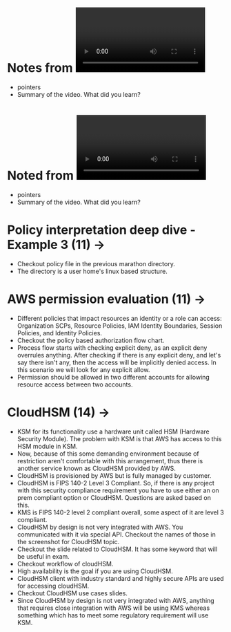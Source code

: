# Notes from <Video name word to word>:
- pointers
- Summary of the video. What did you learn?

# Noted from <video name>
- pointers
- Summary of the video. What did you learn?

# Policy interpretation deep dive - Example 3 (11) ->
-  Checkout policy file in the previous marathon directory.
- The directory is a user home's linux based structure.


# AWS permission evaluation (11) -> 
- Different policies that impact resources an identity or a role can access: Organization SCPs, Resource Policies, IAM Identity Boundaries, Session Policies, and Identity Policies.
- Checkout the policy based authorization flow chart.
- Process flow starts with checking explicit deny, as an explicit deny overrules anything. After checking if there is any explicit deny, and let's say there isn't any, then the access will be implicitly denied access. In this scenario we will look for any explicit allow.
- Permission should be allowed in two different accounts for allowing resource access between two accounts. 


# CloudHSM (14)    -> 
- KSM for its functionality use a hardware unit called HSM (Hardware Security Module). The problem with KSM is that AWS has access to this HSM module in KSM.
- Now, because of this some demanding environment because of restriction aren't comfortable with this arrangement, thus there is another service known as CloudHSM provided by AWS.
- CloudHSM is provisioned by AWS but is fully managed by customer.
- CloudHSM is FIPS 140-2 Level 3 Compliant. So, if there is any project with this security compliance requirement you have to use either an on prem compliant option or CloudHSM. Questions are asked based on this.
- KMS is FIPS 140-2 level 2 compliant overall, some aspect of it are level 3 compliant.
- CloudHSM by design is not very integrated with AWS. You communicated with it via special API. Checkout the names of those in the screenshot for CloudHSM topic.
- Checkout the slide related to CloudHSM. It has some keyword that will be useful in exam.
- Checkout workflow of cloudHSM.
- High availability is the goal if you are using CloudHSM.
- CloudHSM client with industry standard and highly secure APIs are used for accessing cloudHSM.
- Checkout CloudHSM use cases slides.
- Since CloudHSM by design is not very integrated with AWS, anything that requires close integration with AWS will be using KMS whereas something which has to meet some regulatory requirement will use KSM.